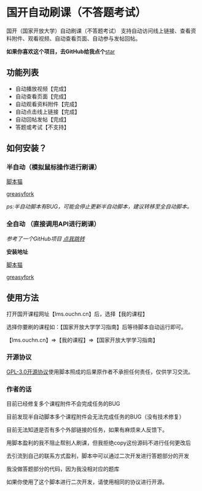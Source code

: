 <!--
 * @Author: 白羽
 * @Date: 2023-04-21 14:32:53
 * @LastEditors: 白羽
 * @LastEditTime: 2023-04-24 13:20:26
 * @FilePath: \lmsTech\README.md
 * @Description: 
-->
# 国开自动刷课（不答题考试）

国开（国家开放大学）自动刷课（不答题考试） 支持自动访问线上链接、查看资料附件、观看视频、自动查看页面、自动参与发帖回帖。

**如果你喜欢这个项目，去GitHub给我点个**[star](https://github.com/1665169869/lmsTech)

## 功能列表

- 自动播放视频【完成】
- 自动查看页面【完成】
- 自动观看资料附件【完成】
- 自动点击线上链接【完成】
- 自动回帖发帖【完成】
- 答题或考试【不支持】


## 如何安装？

### 半自动（模拟鼠标操作进行刷课）

[脚本猫](https://scriptcat.org/script-show-page/740/)

[greasyfork](https://greasyfork.org/zh-CN/scripts/464459-%E5%9B%BD%E5%BC%80%E8%87%AA%E5%8A%A8%E5%88%B7%E8%AF%BE-%E4%B8%8D%E7%AD%94%E9%A2%98%E8%80%83%E8%AF%95)

*ps:半自动脚本有BUG，可能会停止更新半自动脚本，建议转移至全自动脚本。*

### 全自动 （直接调用API进行刷课）

*参考了一个GitHub项目 [点我跳转](https://github.com/windfgg/TestPuppeteerSharp)*

**安装地址**

[脚本猫](https://scriptcat.org/script-show-page/986/)

[greasyfork](https://greasyfork.org/zh-CN/scripts/464733-%E8%B0%83%E7%94%A8%E5%9B%BD%E5%BC%80api%E8%87%AA%E5%8A%A8%E5%88%B7%E8%AF%BE-%E4%B8%8D%E7%AD%94%E9%A2%98%E8%80%83%E8%AF%95)


## 使用方法

打开国开课程网址【lms.ouchn.cn】后，选择【我的课程】

选择你要刷的课程如：【国家开放大学学习指南】后等待脚本自动运行即可。

【lms.ouchn.cn】=>【我的课程】=>【国家开放大学学习指南】

### 开源协议

[GPL-3.0开源协议](https://www.gnu.org/licenses/gpl-3.0)使用脚本照成的后果原作者不承担任何责任，仅供学习交流。


### 作者的话

目前已经修复多个课程附件不会完成任务的BUG

目前发现半自动脚本多个课程附件会无法完成任务的BUG（没有技术修复）

目前无法知道是否有多个外部链接的任务，如果有麻烦来人反馈下。

用脚本盈利的我不阻止帮别人刷课，但我拒绝copy这份源码不进行任何更改后

去引流到自己的联系方式盈利，脚本中可以通过二次开发进行答题部分的开发

我没做答题部分的代码，因为我没相对应的题库

如果你使用了这个脚本进行二次开发，请使用相同的协议进行开源。